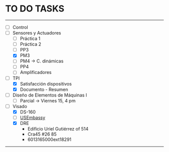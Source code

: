 # TO DO TASKS 


---

- [ ] Control
- [ ] Sensores y Actuadores
	- [ ] Práctica 1
	- [ ] Práctica 2
	- [ ] PP3
	- [x] PM3
	- [ ] PM4 -> C. dinámicas
	- [ ] PP4
	- [ ] Amplificadores
- [ ] TPI
	- [x] Satisfacción dispositivos
	- [x] Documento - Resumen
- [ ] Diseño de Elementos de Máquinas I
	- [ ] Parcial -> Viernes $15$, $4$ pm

 - [ ] Visado
	 - [x] DS-160
	 - [ ] [USEmbassy](https://www.usembassy.gov/)
	 - [x] DRE
		 - Edificio Uriel Gutiérrez of 514
		 - Cra45 #26 85
		 - 6013165000ext18291

---












